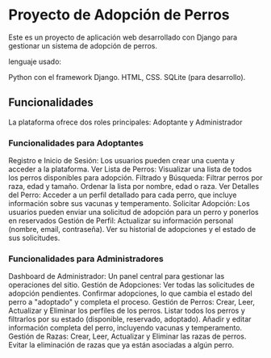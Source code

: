 # Proyecto de Adopción de Perros

Este es un proyecto de aplicación web desarrollado con Django para gestionar un sistema de adopción de perros.



lenguaje usado:

Python con el framework Django.
HTML, CSS.
SQLite (para desarrollo).

## Funcionalidades

La plataforma ofrece dos roles principales: Adoptante y Administrador

### Funcionalidades para Adoptantes

   Registro e Inicio de Sesión: Los usuarios pueden crear una cuenta y acceder a la plataforma.
   Ver Lista de Perros: Visualizar una lista de todos los perros disponibles para adopción.
   Filtrado y Búsqueda:
       Filtrar perros por raza, edad y tamaño.
       Ordenar la lista por nombre, edad o raza.
   Ver Detalles del Perro: Acceder a un perfil detallado para cada perro, que incluye información sobre sus vacunas y temperamento.
	Solicitar Adopción: Los usuarios pueden enviar una solicitud de adopción para un perro y ponerlos en reservados
   Gestión de Perfil:
       Actualizar su información personal (nombre, email, contraseña).
       Ver su historial de adopciones y el estado de sus solicitudes.

### Funcionalidades para Administradores
   Dashboard de Administrador: Un panel central para gestionar las operaciones del sitio.
   Gestión de Adopciones:
       Ver todas las solicitudes de adopción pendientes.
       Confirmar adopciones, lo que cambia el estado del perro a "adoptado" y completa el proceso.
   Gestión de Perros:
       Crear, Leer, Actualizar y Eliminar los perfiles de los perros.
       Listar todos los perros y filtrarlos por su estado (disponible, reservado, adoptado).
       Añadir y editar información completa del perro, incluyendo vacunas y temperamento.
   Gestión de Razas:
        Crear, Leer, Actualizar y Eliminar  las razas de perros.
       Evitar la eliminación de razas que ya están asociadas a algún perro. 